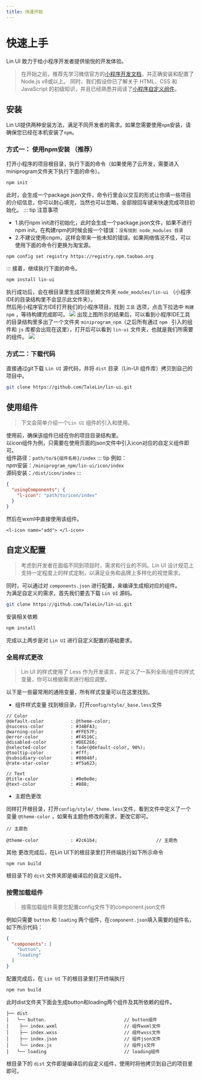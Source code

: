 ```yaml
---
title: 快速开始
---
```


# <H2Icon />快速上手

Lin UI 致力于给小程序开发者提供愉悦的开发体验。
> 在开始之前，推荐先学习微信官方的[小程序开发文档][1]，并正确安装和配置了 Node.js v8或以上。 同时，我们假设你已了解关于 HTML、CSS 和 JavaScript 的初级知识，并且已经熟悉并阅读了[小程序自定义组件][3]。

## 安装

Lin UI提供两种安装方法，满足不同开发者的需求。如果您需要使用`npm`安装，请确保您已经在本机安装了`npm`。

### 方式一： 使用npm安装 （推荐）

打开小程序的项目根目录，执行下面的命令（如果使用了云开发，需要进入miniprogram文件夹下执行下面的命令）。

```sh
npm init
```
此时，会生成一个package.json文件，命令行里会以交互的形式让你填一些项目的介绍信息，你可以耐心填完，当然也可以忽略，全部按回车键来快速完成项目初始化。
::: tip 注意事项
- 1.执行npm init进行初始化，此时会生成一个package.json文件，如果不进行npm init，在构建npm的时候会报一个错误：`没有找到 node_modules 目录`
- 2.不建议使用cnpm，这样会带来一些未知的错误。如果网络情况不佳，可以使用下面的命令行更换为淘宝源。
```bash
npm config set registry https://registry.npm.taobao.org 
```
:::
接着，继续执行下面的命令。
```sh
npm install lin-ui
```

执行成功后，会在根目录里生成项目依赖文件夹 `node_modules/lin-ui` （小程序IDE的目录结构里不会显示此文件夹）。
<br/>
然后用小程序官方IDE打开我们的小程序项目，找到 `工具` 选项，点击下拉选中 `构建npm` ，等待构建完成即可。
<img-wrapper>
  <img src="/screenshots/start/YUdIR2E3ME5weEZEa3ErKzdJRGVNckFIWUZrS0ZKeWNOUnpxSXh5MlRKQU9Jakh6WnRXenVRPT0.png">
</img-wrapper>
出现上图所示的结果后，可以看到小程序IDE工具的目录结构里多出了一个文件夹 `miniprogram_npm`（之后所有通过 `npm ` 引入的组件和 `js` 库都会出现在这里），打开后可以看到 `lin-ui` 文件夹，也就是我们所需要的组件。
<img-wrapper>
  <img src="/screenshots/start/YUdIR2E3ME5weEVCVEZMbkRGRHZaRWdTWE9UMzd1Y3ZkN2dHUjBHY2xSS1daZjl0QTkvOVVBPT0.png">
</img-wrapper>

### 方式二：下载代码

直接通过git下载  `Lin UI`  源代码，并将 `dist` 目录（Lin-UI 组件库）拷贝到自己的项目中。

```sh
git clone https://github.com/TaleLin/lin-ui.git
```

## 使用组件
> 下文会简单介绍一个`Lin UI` 组件的引入和使用。

使用前，确保该组件已经在你的项目目录结构里。
<br />
以icon组件为例，只需要在使用页面的json文件中引入icon对应的自定义组件即可。
<br />
组件路径：`path/to/${组件名称}/index`
::: tip
例如：
<br/>
npm安装：`/miniprogram_npm/lin-ui/icon/index`
<br />
源码安装：`/dist/icon/index`
:::

```json
{
  "usingComponents": {
    "l-icon": "path/to/icon/index"
  }
}
```

然后在wxml中直接使用该组件。
```wxml
<l-icon name="add"> </l-icon>
```

## 自定义配置

> 考虑到开发者在面临不同到项目时，需求和行业的不同。Lin UI 设计规范上支持一定程度上的样式定制，以满足业务和品牌上多样化的视觉需求。

同时，可以通过对 `components.json` 进行配置，来编译生成相对应的组件。
<br />
为满足自定义的需求，首先我们要去下载 `Lin UI` 源码。

```sh
git clone https://github.com/TaleLin/lin-ui.git
```
安装相关依赖

```sh
npm install
```

完成以上两步是对 `Lin UI` 进行自定义配置的基础要求。

### 全局样式更改
> Lin UI 的样式使用了 Less 作为开发语言，并定义了一系列全局/组件的样式变量，你可以根据需求进行相应调整。

以下是一些最常用的通用变量，所有样式变量可以在这里找到。

 - 组件样式变量
找到根目录，打开`config/style/_base.less`文件

```less
// Color 
@default-color          : @theme-color;
@success-color          : #34BFA3;
@warning-color          : #FFE57F;
@error-color            : #F4516C;
@disabled-color         : #DEE2E6;
@selected-color         : fade(@default-color, 90%);
@tooltip-color          : #fff;
@subsidiary-color       : #80848f;
@rate-star-color        : #f5a623;

// Text
@title-color            : #0e0e0e;
@text-color             : #888;

```
 
- 主题色更改

同样打开根目录，打开`config/style/_theme.less`文件，看到文件中定义了一个变量 `@theme-color` ，如果有主题色修改的需求，更改它即可。
```less
// 主题色

@theme-color            : #2c61b4;                      // 主题色

```

其他
更改完成后，在Lin UI下的根目录里打开终端执行如下所示命令

```bash
npm run build
```

根目录下的 `dist` 文件夹即是编译后的自定义组件。

### 按需加载组件

> 按需加载组件需要您配置config文件下的component.json文件

例如只需要 `button` 和 `loading` 两个组件，在`component.json`填入需要的组件名，如下所示代码：

```json
{
  "components": [
    "button",
    "loading"
  ]
}
```

配置完成后，在 `Lin UI` 下的根目录里打开终端执行

```bash
npm run build
```

此时dist文件夹下面会生成button和loading两个组件及其所依赖的组件。

``` 
├── dist
│   └── button.                             // button组件
│    ├── index.wxml                         // 组件wxml文件
│    ├── index.wxss                         // 组件wxss文件
│    ├── index.json                         // 组件json文件
│    └── index.js                           // 组件js文件
│   └── loading                             // loading组件
```
根目录下的 `dist` 文件即是编译后的自定义组件，使用时将他拷贝到自己的项目里即可。


  [1]: https://developers.weixin.qq.com/miniprogram/dev/index.html?t=18101612
  [2]: http://es6.ruanyifeng.com/
  [3]: https://developers.weixin.qq.com/miniprogram/dev/framework/custom-component/

<RightMenu />
